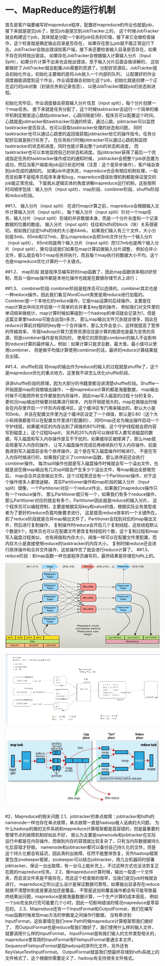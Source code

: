 # 一、MapReduce的运行机制

首先是客户端要编写好mapreduce程序，配置好mapreduce的作业也就是job，接下来就是提交job了，提交job是提交到JobTracker上的，
这个时候JobTracker就会构建这个job，具体就是分配一个新的job任务的ID值，接下来它会做检查操作，这个检查就是确定输出目录是否存在，
如果存在那么job就不能正常运行下去，JobTracker会抛出错误给客户端，接下来还要检查输入目录是否存在，如果不存在同样抛出错误，
如果存在JobTracker会根据输入计算输入分片（Input Split），如果分片计算不出来也会抛出错误，至于输入分片后面会做讲解的，
这些都做好了JobTracker就会配置Job需要的资源了。分配好资源后，JobTracker就会初始化作业，初始化主要做的是将Job放入一个内部的队列，
让配置好的作业调度器能调度到这个作业，作业调度器会初始化这个job，初始化就是创建一个正在运行的job对象（封装任务和记录信息），
以便JobTracker跟踪job的状态和进程。

初始化完毕后，作业调度器会获取输入分片信息（input split），每个分片创建一个map任务。
接下来就是任务分配了，这个时候tasktracker会运行一个简单的循环机制定期发送心跳给jobtracker，心跳间隔是5秒，程序员可以配置这个时间，
心跳就是jobtracker和tasktracker沟通的桥梁，通过心跳，jobtracker可以监控tasktracker是否存活，也可以获取tasktracker处理的状态和问题，
同时tasktracker也可以通过心跳里的返回值获取jobtracker给它的操作指令。任务分配好后就是执行任务了。
在任务执行时候jobtracker可以通过心跳机制监控tasktracker的状态和进度，同时也能计算出整个job的状态和进度，
而tasktracker也可以本地监控自己的状态和进度。当jobtracker获得了最后一个完成指定任务的tasktracker操作成功的通知时候，
jobtracker会把整个job状态置为成功，然后当客户端查询job运行状态时候（注意：这个是异步操作），客户端会查到job完成的通知的。
如果job中途失败，mapreduce也会有相应机制处理，一般而言如果不是程序员程序本身有bug，mapreduce错误处理机制都能保证提交的job能正常完成。
下面我从逻辑实体的角度讲解mapreduce运行机制，这些按照时间顺序包括：输入分片（input split）、map阶段、combiner阶段、shuffle阶段和reduce阶段。

##1.1、 输入分片（input split）
在进行map计算之前，mapreduce会根据输入文件计算输入分片（input split），
每个输入分片（input split）针对一个map任务，输入分片（input split）存储的并非数据本身，而是一个分片长度和一个记录数据的位置的数组，
输入分片（input split）往往和hdfs的block（块）关系很密切，假如我们设定hdfs的块的大小是64mb，
如果我们输入有三个文件，大小分别是3mb、65mb和127mb，那么mapreduce会把3mb文件分为一个输入分片（input split），
65mb则是两个输入分片（input split）而127mb也是两个输入分片（input split），换句话说我们如果在map计算前做输入分片调整，
例如合并小文件，那么就会有5个map任务将执行，而且每个map执行的数据大小不均，这个也是mapreduce优化计算的一个关键点。

##1.2、 map阶段
就是程序员编写好的map函数了，因此map函数效率相对好控制，而且一般map操作都是本地化操作也就是在数据存储节点上进行；

##1.3、 combiner阶段
combiner阶段是程序员可以选择的，combiner其实也是一种reduce操作，因此我们看见WordCount类里是用reduce进行加载的。
Combiner是一个本地化的reduce操作，它是map运算的后续操作，主要是在map计算出中间文件前做一个简单的合并重复key值的操作，
例如我们对文件里的单词频率做统计，map计算时候如果碰到一个hadoop的单词就会记录为1，但是这篇文章里hadoop可能会出现n多次，
那么map输出文件冗余就会很多，因此在reduce计算前对相同的key做一个合并操作，那么文件会变小，这样就提高了宽带的传输效率，
毕竟hadoop计算力宽带资源往往是计算的瓶颈也是最为宝贵的资源，但是combiner操作是有风险的，
使用它的原则是combiner的输入不会影响到reduce计算的最终输入，例如：如果计算只是求总数，最大值，最小值可以使用combiner，
但是做平均值计算使用combiner的话，最终的reduce计算结果就会出错。

##1.4、shuffle阶段
将map的输出作为reduce的输入的过程就是shuffle了，这个是mapreduce优化的重点地方。这里我不讲怎么优化shuffle阶段，

讲讲shuffle阶段的原理，因为大部分的书籍里都没讲清楚shuffle阶段。Shuffle一开始就是map阶段做输出操作，一般mapreduce计算的都是海量数据，
map输出时候不可能把所有文件都放到内存操作，因此map写入磁盘的过程十分的复杂，更何况map输出时候要对结果进行排序，
内存开销是很大的，map在做输出时候会在内存里开启一个环形内存缓冲区，这个缓冲区专门用来输出的，默认大小是100mb，
并且在配置文件里为这个缓冲区设定了一个阀值，默认是0.80（这个大小和阀值都是可以在配置文件里进行配置的），
同时map还会为输出操作启动一个守护线程，如果缓冲区的内存达到了阀值的80%时候，这个守护线程就会把内容写到磁盘上，这个过程叫spill，
另外的20%内存可以继续写入要写进磁盘的数据，写入磁盘和写入内存操作是互不干扰的，如果缓存区被撑满了，那么map就会阻塞写入内存的操作，
让写入磁盘操作完成后再继续执行写入内存操作，前面我讲到写入磁盘前会有个排序操作，这个是在写入磁盘操作时候进行，
不是在写入内存时候进行的，如果我们定义了combiner函数，那么排序前还会执行combiner操作。
每次spill操作也就是写入磁盘操作时候就会写一个溢出文件，也就是说在做map输出有几次spill就会产生多少个溢出文件，等map输出全部做完后，
map会合并这些输出文件。这个过程里还会有一个Partitioner操作，对于这个操作很多人都很迷糊，
其实Partitioner操作和map阶段的输入分片（Input split）很像，一个Partitioner对应一个reduce作业，如果我们mapreduce操作只有一个reduce操作，
那么Partitioner就只有一个，如果我们有多个reduce操作，那么Partitioner对应的就会有多个，Partitioner因此就是reduce的输入分片，
这个程序员可以编程控制，主要是根据实际key和value的值，根据实际业务类型或者为了更好的reduce负载均衡要求进行，
这是提高reduce效率的一个关键所在。到了reduce阶段就是合并map输出文件了，Partitioner会找到对应的map输出文件，然后进行复制操作，
复制操作时reduce会开启几个复制线程，这些线程默认个数是5个，程序员也可以在配置文件更改复制线程的个数，这个复制过程和map写入磁盘过程类似，
也有阀值和内存大小，阀值一样可以在配置文件里配置，而内存大小是直接使用reduce的tasktracker的内存大小，
复制时候reduce还会进行排序操作和合并文件操作，这些操作完了就会进行reduce计算了。
##1.5、reduce阶段：和map函数一样也是程序员编写的，最终结果是存储在hdfs上的。

<div align="center"> <img src="../../pics/mapreduce过程1.png"/> </div><br>
<div align="center"> <img src="../../pics/mapreduce过程2.png"/> </div><br>
<div align="center"> <img src="../../pics/mapreduce过程3.png"/> </div><br>


#2、Mapreduce的相关问题
2.1、jobtracker的单点故障：jobtracker和hdfs的namenode一样也存在单点故障，单点故障一直是hadoop被人诟病的大问题，
为什么hadoop的做的文件系统和mapreduce计算框架都是高容错的，但是最重要的管理节点的故障机制却如此不好，
我认为主要是namenode和jobtracker在实际运行中都是在内存操作，而做到内存的容错就比较复杂了，只有当内存数据被持久化后容错才好做，
namenode和jobtracker都可以备份自己持久化的文件，但是这个持久化都会有延迟，因此真的出故障，任然不能整体恢复，另外hadoop框架里包含zookeeper框架，zookeeper可以结合jobtracker，用几台机器同时部署jobtracker，保证一台出故障，有一台马上能补充上，不过这种方式也没法恢复正在跑的mapreduce任务。
2.2、做mapreduce计算时候，输出一般是一个文件夹，而且该文件夹是不能存在，而且这个检查做的很早，当我们提交job时候就会进行，
mapreduce之所以这么设计是保证数据可靠性，如果输出目录存在reduce就搞不清楚你到底是要追加还是覆盖，
不管是追加和覆盖操作都会有可能导致最终结果出问题，mapreduce是做海量数据计算，一个生产计算的成本很高，
例如一个job完全执行完可能要几个小时，因此一切影响错误的情况mapreduce是零容忍的。
2.3、Mapreduce还有一个InputFormat和OutputFormat，我们在编写map函数时候发现map方法的参数是之间操作行数据，
没有牵涉到InputFormat，这些事情在我们new Path时候mapreduce计算框架帮我们做好了，
而OutputFormat也是reduce帮我们做好了，我们使用什么样的输入文件，就要调用什么样的InputFormat，
InputFormat是和我们输入的文件类型相关的，mapreduce里常用的InputFormat有FileInputFormat普通文本文件，
SequenceFileInputFormat是指hadoop的序列化文件，另外还有KeyValueTextInputFormat。
OutputFormat就是我们想最终存储到hdfs系统上的文件格式了，这个根据你需要定义了，hadoop有支持很多文件格式。

